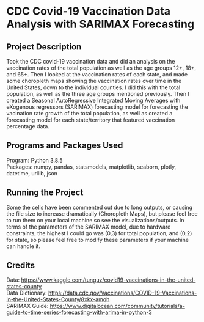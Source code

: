 # CDC Covid-19 Vaccination Data Analysis with SARIMAX Forecasting
## Project Description
Took the CDC covid-19 vaccination data and did an analysis on the vaccination rates of the total population as well as the age groups 12+, 18+, and 65+. Then I looked at the vaccination rates of each state, and made some choropleth maps showing the vaccination rates over time in the United States, down to the individual counties. I did this with the total population, as well as the three age groups mentioned previously. Then I created a Seasonal AutoRegressive Integrated Moving Averages with eXogenous regressors (SARIMAX) forecasting model for forecasting the vacination rate growth of the total population, as well as created a forecasting model for each state/territory that featured vaccination percentage data.
## Programs and Packages Used
Program: Python 3.8.5<br/>
Packages: numpy, pandas, statsmodels, matplotlib, seaborn, plotly, datetime, urllib, json
## Running the Project
Some the cells have been commented out due to long outputs, or causing the file size to increase dramatically (Choropleth Maps), but please feel free to run them on your local machine so see the visualizations/outputs. In terms of the parameters of the SARIMAX model, due to hardware constraints, the highest I could go was (0,3) for total population, and (0,2) for state, so please feel free to modify these parameters if your machine can handle it.
## Credits
Data: https://www.kaggle.com/tunguz/covid19-vaccinations-in-the-united-states-county<br/>
Data Dictionary: https://data.cdc.gov/Vaccinations/COVID-19-Vaccinations-in-the-United-States-County/8xkx-amqh<br/>
SARIMAX Guide: https://www.digitalocean.com/community/tutorials/a-guide-to-time-series-forecasting-with-arima-in-python-3
